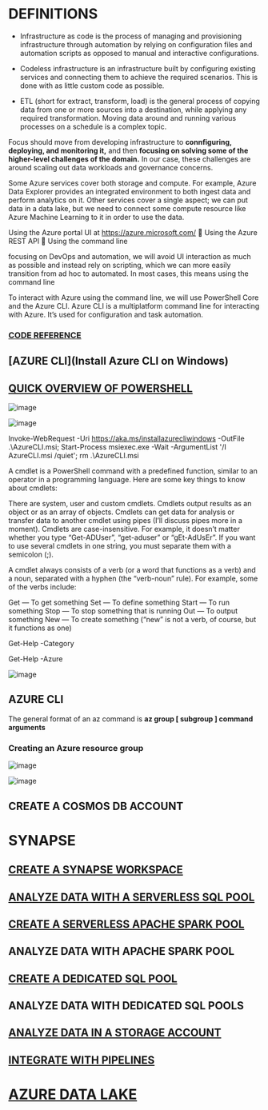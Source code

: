 # DEFINITIONS

* Infrastructure as code is the process of managing and provisioning infrastructure through automation by relying on configuration files and automation scripts as opposed to manual and interactive configurations.

* Codeless infrastructure is an infrastructure built by configuring existing services and connecting them to achieve the required scenarios. This is done with as little custom code as possible.

* ETL (short for extract, transform, load) is the general process of
copying data from one or more sources into a destination, while applying any
required transformation. Moving data around and running various processes on a schedule is a complex topic.


Focus should move from developing infrastructure to **connfiguring, deploying, and monitoring it,** and then **focusing on solving some of the higher-level challenges of the domain.** In our case, these challenges are around scaling out data workloads and governance concerns.

Some Azure services cover both storage and compute. For example, Azure Data
Explorer provides an integrated environment to both ingest data and perform analytics on it. Other services cover a single aspect; we can put data in a data lake, but we
need to connect some compute resource like Azure Machine Learning to it in order
to use the data.

Using the Azure portal UI at https://azure.microsoft.com/
 Using the Azure REST API
 Using the command line

 focusing on DevOps and automation, we will avoid UI interaction as
much as possible and instead rely on scripting, which we can more easily transition from
ad hoc to automated. In most cases, this means using the command line

To interact with Azure using the command line, we will use PowerShell Core and
the Azure CLI.  Azure CLI is a multiplatform command line for interacting with Azure. It’s used
for configuration and task automation.

### [CODE REFERENCE]( https://github.com/vladris/azure-data-engineering)

## [AZURE CLI](Install Azure CLI on Windows)

## [QUICK OVERVIEW OF POWERSHELL](https://blog.netwrix.com/2018/02/21/windows-powershell-scripting-tutorial-for-beginners/)

![image](https://user-images.githubusercontent.com/68102477/129430686-e9b0e3fb-2818-4d26-8e60-e444ca39fbe9.png)

![image](https://user-images.githubusercontent.com/68102477/129430808-5b7c3151-51ae-48ec-8522-2d0fe29856e4.png)

Invoke-WebRequest -Uri https://aka.ms/installazurecliwindows -OutFile .\AzureCLI.msi; Start-Process msiexec.exe -Wait -ArgumentList '/I AzureCLI.msi /quiet'; rm .\AzureCLI.msi

A cmdlet is a PowerShell command with a predefined function, similar to an operator in a programming language. Here are some key things to know about cmdlets:

There are system, user and custom cmdlets.
Cmdlets output results as an object or as an array of objects.
Cmdlets can get data for analysis or transfer data to another cmdlet using pipes (I’ll discuss pipes more in a moment).
Cmdlets are case-insensitive. For example, it doesn’t matter whether you type “Get-ADUser”, “get-aduser” or “gEt-AdUsEr”.
If you want to use several cmdlets in one string, you must separate them with a semicolon (;).

A cmdlet always consists of a verb (or a word that functions as a verb) and a noun, separated with a hyphen (the “verb-noun” rule). For example, some of the verbs include:

Get — To get something
Set — To define something
Start — To run something
Stop — To stop something that is running
Out — To output something
New — To create something (“new” is not a verb, of course, but it functions as one)

Get-Help -Category 

Get-Help -Azure

![image](https://user-images.githubusercontent.com/68102477/129431005-6a0b4415-cb2d-41db-a372-389912533525.png)

## AZURE CLI

The general format of an az command is
**az  group  [ subgroup ]  command   arguments**
  
 ### Creating an Azure resource group
  
 ![image](https://user-images.githubusercontent.com/68102477/129431291-1c934409-fb46-4a88-a5dc-f9b4b02897e6.png)

![image](https://user-images.githubusercontent.com/68102477/129431702-3dff40d0-81e4-46f5-b4c8-96442a294ac7.png)


  
  



## CREATE A COSMOS DB ACCOUNT


# SYNAPSE


## [CREATE A SYNAPSE WORKSPACE](https://docs.microsoft.com/en-gb/azure/synapse-analytics/get-started-create-workspace)


## [ANALYZE DATA WITH A SERVERLESS SQL POOL](https://docs.microsoft.com/en-gb/azure/synapse-analytics/get-started-analyze-sql-on-demand)


## [CREATE A SERVERLESS APACHE SPARK POOL](https://docs.microsoft.com/en-gb/azure/synapse-analytics/get-started-analyze-sql-pool)

## ANALYZE DATA WITH APACHE SPARK POOL



## [CREATE A DEDICATED SQL POOL](https://docs.microsoft.com/en-gb/azure/synapse-analytics/get-started-analyze-sql-pool)

## ANALYZE DATA WITH DEDICATED SQL POOLS


## [ANALYZE DATA IN A STORAGE ACCOUNT](https://docs.microsoft.com/en-gb/azure/synapse-analytics/get-started-analyze-storage)



## [INTEGRATE WITH PIPELINES](https://docs.microsoft.com/en-gb/azure/synapse-analytics/get-started-pipelines)


# [AZURE DATA LAKE](https://github.com/MSRConnections/Azure-training-course/blob/master/Content/Data%20Lake/Azure%20Data%20Lake%20HOL.md)





























